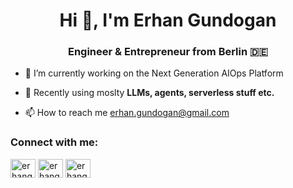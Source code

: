 <h1 align="center">Hi 👋, I'm Erhan Gundogan</h1>
<h3 align="center">Engineer & Entrepreneur from Berlin 🇩🇪</h3>

- 🔭 I’m currently working on the Next Generation AIOps Platform

- 🌱 Recently using moslty **LLMs, agents, serverless stuff etc.**

- 📫 How to reach me erhan.gundogan@gmail.com

<h3 align="left">Connect with me:</h3>
<p align="left">
<a href="https://twitter.com/erhangundogan" target="blank"><img align="center" src="https://raw.githubusercontent.com/rahuldkjain/github-profile-readme-generator/master/src/images/icons/Social/twitter.svg" alt="erhangundogan" height="30" width="40" /></a>
<a href="https://linkedin.com/in/erhangundogan" target="blank"><img align="center" src="https://raw.githubusercontent.com/rahuldkjain/github-profile-readme-generator/master/src/images/icons/Social/linked-in-alt.svg" alt="erhangundogan" height="30" width="40" /></a>
<a href="https://instagram.com/erhangundogan" target="blank"><img align="center" src="https://raw.githubusercontent.com/rahuldkjain/github-profile-readme-generator/master/src/images/icons/Social/instagram.svg" alt="erhangundogan" height="30" width="40" /></a>
</p>
